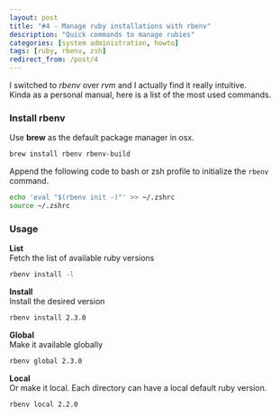 ```yaml
---
layout: post
title: "#4 - Manage ruby installations with rbenv"
description: "Quick commands to manage rubies"
categories: [system administration, howto]
tags: [ruby, rbenv, zsh]
redirect_from: /post/4
---
```


I switched to _rbenv_ over _rvm_ and I actually find it really intuitive.  
Kinda as a personal manual, here is a list of the most used commands.  


### Install rbenv

Use **brew** as the default package manager in osx.

```bash
brew install rbenv rbenv-build
```

Append the following code to bash or zsh profile to initialize the `rbenv` command.

```bash
echo 'eval "$(rbenv init -)"' >> ~/.zshrc
source ~/.zshrc
```

### Usage


**List**   
Fetch the list of available ruby versions

```bash
rbenv install -l
```

**Install**   
Install the desired version

```bash
rbenv install 2.3.0
```

**Global**  
Make it available globally

```bash
rbenv global 2.3.0
```

**Local**  
Or make it local. Each directory can have a local default ruby version.

```bash
rbenv local 2.2.0
```
